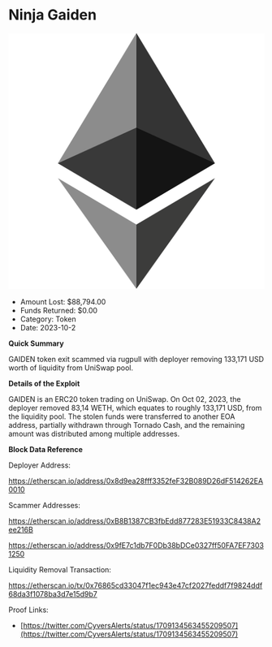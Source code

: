 # Ninja Gaiden
![Ninja Gaiden](/rektimages/Ninja-Gaiden-Token-Rugpull.png)
- Amount Lost: $88,794.00
- Funds Returned: $0.00
- Category: Token
- Date: 2023-10-2

**Quick Summary**

GAIDEN token exit scammed via rugpull with deployer removing 133,171 USD worth of liquidity from UniSwap pool.

  


 **Details of the Exploit**

GAIDEN is an ERC20 token trading on UniSwap. On Oct 02, 2023, the deployer removed 83,14 WETH, which equates to roughly 133,171 USD, from the liquidity pool. The stolen funds were transferred to another EOA address, partially withdrawn through Tornado Cash, and the remaining amount was distributed among multiple addresses.

  


 **Block Data Reference**

Deployer Address:

https://etherscan.io/address/0x8d9ea28fff3352feF32B089D26dF514262EA0010

  


Scammer Addresses:

https://etherscan.io/address/0xB8B1387CB3fbEdd877283E51933C8438A2ee216B

https://etherscan.io/address/0x9fE7c1db7F0Db38bDCe0327ff50FA7EF73031250

  


Liquidity Removal Transaction:

https://etherscan.io/tx/0x76865cd33047f1ec943e47cf2027feddf7f9824ddf68da3f1078ba3d7e15d9b7


Proof Links:
- [https://twitter.com/CyversAlerts/status/1709134563455209507](https://twitter.com/CyversAlerts/status/1709134563455209507)


